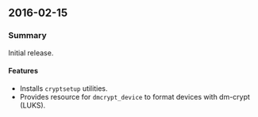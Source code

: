 ## 2016-02-15
### Summary
Initial release.

#### Features
- Installs `cryptsetup` utilities.
- Provides resource for `dmcrypt_device` to format devices with dm-crypt (LUKS).
